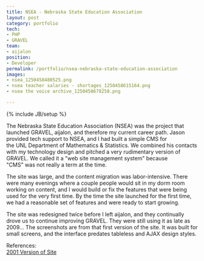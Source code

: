 ```yaml
---
title: NSEA - Nebraska State Education Association
layout: post
category: portfolio
tech:
- PHP
- GRAVEL
team:
- aijalon
position:
- Developer
permalink: /portfolio/nsea-nebraska-state-education-association
images:
- nsea_1250458480525.png
- nsea teacher salaries - shortages_1250458615164.png
- nsea the voice archive_1250458678258.png

---
```

{% include JB/setup %}
<div id="node-46" class="node node-portfolio node-promoted">
  <div class="content clearfix">
    <div class="field field-name-body field-type-text-with-summary field-label-hidden"><div class="field-items"><div class="field-item even"><p>The Nebraska State Education Association (NSEA) was the project that launched GRAVEL, aijalon, and therefore my current career path. Jason provided tech support to NSEA, and I had built a simple CMS for the UNL Department of Mathematics &amp; Statistics. We combined his contacts with my technology design and pitched a very rudimentary version of GRAVEL. We called it a "web site management system" because "CMS" was not really a term at the time.</p>
<p>The site was large, and the content migration was labor-intensive. There were many evenings where a couple people would sit in my dorm room working on content, and I would build or fix the features that were being used for the very first time. By the time the site launched for the first time, we had a reasonable set of features and were ready to start growing.</p>
<p>The site was redesigned twice before I left aijalon, and they continually drove us to continue improving GRAVEL. They were still using it as late as 2009... The screenshots are from that first version of the site. It was built for small screens, and the interface predates tableless and AJAX design styles.</p></div></div></div><div class="field field-name-field-reference field-type-link-field field-label-above"><div class="field-label">References:&nbsp;</div><div class="field-items"><div class="field-item even"><a href="http://web.archive.org/web/20010401135901/http://nsea.org/" rel="nofollow">2001 Version of Site</a></div></div></div>  </div>
</div>
